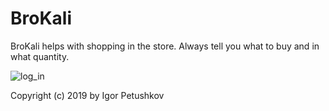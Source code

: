 # BroKali

BroKali helps with shopping in the store. Always tell you what to buy and in what quantity.

![log_in](https://raw.githubusercontent.com/kroppli/brokali/master/screenshots/Frame2.png)

Copyright (c) 2019 by Igor Petushkov